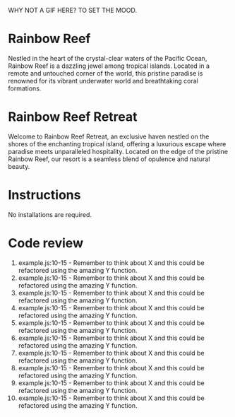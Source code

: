 WHY NOT A GIF HERE? TO SET THE MOOD.

# Rainbow Reef

Nestled in the heart of the crystal-clear waters of the Pacific Ocean, Rainbow Reef is a dazzling jewel among tropical islands. Located in a remote and untouched corner of the world, this pristine paradise is renowned for its vibrant underwater world and breathtaking coral formations.

# Rainbow Reef Retreat

Welcome to Rainbow Reef Retreat, an exclusive haven nestled on the shores of the enchanting tropical island, offering a luxurious escape where paradise meets unparalleled hospitality. Located on the edge of the pristine Rainbow Reef, our resort is a seamless blend of opulence and natural beauty.


# Instructions

No installations are required.

# Code review

1. example.js:10-15 - Remember to think about X and this could be refactored using the amazing Y function.
2. example.js:10-15 - Remember to think about X and this could be refactored using the amazing Y function.
3. example.js:10-15 - Remember to think about X and this could be refactored using the amazing Y function.
4. example.js:10-15 - Remember to think about X and this could be refactored using the amazing Y function.
5. example.js:10-15 - Remember to think about X and this could be refactored using the amazing Y function.
6. example.js:10-15 - Remember to think about X and this could be refactored using the amazing Y function.
7. example.js:10-15 - Remember to think about X and this could be refactored using the amazing Y function.
8. example.js:10-15 - Remember to think about X and this could be refactored using the amazing Y function.
9. example.js:10-15 - Remember to think about X and this could be refactored using the amazing Y function.
10. example.js:10-15 - Remember to think about X and this could be refactored using the amazing Y function.
